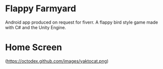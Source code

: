 # Flappy Farmyard
Android app produced on request for fiverr. A flappy bird style game made with C# and the Unity Engine. 

# Home Screen
(https://octodex.github.com/images/yaktocat.png)
